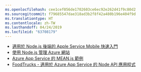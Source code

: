 ```yaml
---
ms.openlocfilehash: cee1cef056de1702603ce6ec92e262d41f9c80d2
ms.sourcegitcommit: f79685547dae318ad3b2f8f42a480b196e404f9d
ms.translationtype: HT
ms.contentlocale: zh-TW
ms.lasthandoff: 04/24/2019
ms.locfileid: "63708179"
---
```

- [適用於 Node.js 後端的 Apple Service Mobile 快速入門](https://azure.microsoft.com/resources/samples/app-service-mobile-nodejs-backend-quickstart/)
- [使用 Node.js 管理 Azure 網站](https://azure.microsoft.com/resources/samples/app-service-web-nodejs-manage/)
- [Azure App Service 的 MEAN.js 範例](https://azure.microsoft.com/resources/samples/meanjs/)
- [FoodTrucks - 適用於 Azure App Service 的 Node API 應用程式](https://azure.microsoft.com/resources/samples/app-service-api-node-food-trucks/)